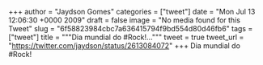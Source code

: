
+++
author = "Jaydson Gomes"
categories = ["tweet"]
date = "Mon Jul 13 12:06:30 +0000 2009"
draft = false
image = "No media found for this Tweet"
slug = "6f58823984cbc7a636415794f9bd554d80d46fb6"
tags = ["tweet"]
title = """Dia mundial do #Rock!..."""
tweet = true
tweet_url = "https://twitter.com/jaydson/status/2613084072"
+++
Dia mundial do #Rock!
